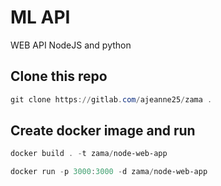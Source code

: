 # ML API
WEB API NodeJS and python


## Clone this repo
```powershell
git clone https://gitlab.com/ajeanne25/zama .
```

## Create docker image and run
```powershell
docker build . -t zama/node-web-app
```
```powershell
docker run -p 3000:3000 -d zama/node-web-app
```
